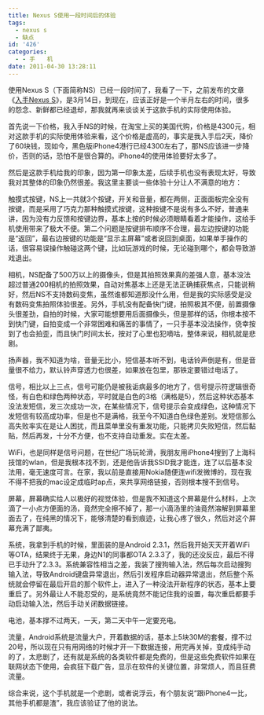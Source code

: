 ```yaml
---
title: Nexus S使用一段时间后的体验
tags:
  - nexus s
  - 缺点
id: '426'
categories:
  - - 手　　机
date: 2011-04-30 13:28:11
---
```


使用Nexus S（下面简称NS）已经一段时间了，我看了一下，之前发布的文章《[入手Nexus S](http://sexywp.com/nexus-s-sucks.htm)》，是3月14日，到现在，应该正好是一个半月左右的时间，很多的怨念、新鲜都已经退却，那我就再来谈谈关于这款手机的实际使用体验。

首先说一下价格，我入手NS的时候，在淘宝上买的美国代购，价格是4300元，相对这款手机的实际使用体验来看，这个价格是虚高的，事实是我入手后2天，降价了60块钱，现如今，黑色版iPhone4港行已经4300左右了，那NS应该进一步降价，否则的话，恐怕不是很合算的。iPhone4的使用体验要好太多了。
<!-- more -->
然后是这款手机给我的印象，因为第一印象太差，后续手机也没有表现太好，导致我对其整体的印象仍然很差。我这里主要谈一些体验十分让人不满意的地方：

触摸式按键，NS上一共就3个按键，开关和音量，都在两侧，正面面板完全没有按键，而是采用了巧克力那种触摸式按键，这种按键不是说有多么不好，普通来讲，因为没有力反馈和按键边界，基本上按的时候必须眼睛看着才能操作，这给手机使用带来了极大不便。第二个问题是按键排布顺序不合理，最左边按键的功能是“返回”，最右边按键的功能是“显示主屏幕”或者说回到桌面，如果单手操作的话，很容易误操作触碰这两个键，比如玩游戏的时候，无论碰到哪个，都会导致游戏退出。

相机，NS配备了500万以上的摄像头，但是其拍照效果真的差强人意，基本没法超过普通200相机的拍照效果，自动对焦基本上还是无法正确捕获焦点，只能说稍好，然后NS不支持数码变焦，虽然谁都知道那没什么用，但是我的实际感受是没有数码变焦拍照体验很差。另外，手机没有配备快门键，拍照极其不便，前置摄像头很差劲，自拍的时候，大家可能想要用后面摄像头，但是那样的话，你根本按不到快门键，自拍变成一个非常困难和痛苦的事情了，一只手基本没法操作，侥幸按到了也会拍歪，而且快门时间太长，按对了心里也犯嘀咕，整体来说，相机就是悲剧。

扬声器，我不知道为啥，音量无比小，短信基本听不到，电话铃声倒是有，但是音量很不给力，默认铃声穿透力也很差，如果放在包里，那铁定要错过电话了。

信号，相比以上三点，信号可能仍是被我诟病最多的地方了，信号提示符逻辑很奇怪，有白色和绿色两种状态，平时就是白色的3格（满格是5），然后这种状态基本没法发短信，发三次成功一次，在某些情况下，信号提示会变成绿色，这种情况下发短信有较高成功率，但是也不是满格，我至今不知道白色绿色差别。发短信那么高失败率实在是让人困扰，而且菜单里没有重发功能，只能拷贝失败短信，然后黏贴，然后再发，十分不方便，也不支持自动重发。实在太差。

WiFi，也是同样是信号问题，在世纪广场玩轮滑，我朋友用iPhone4搜到了上海科技馆的wlan，但是我根本找不到，还是他告诉我SSID我才能连，连了以后基本没法用，毫无速度可言。在家，我以前是直接用Nokia随便连wifi发微博的，现在我不得不把我的mac设定成临时ap点，来共享网络链接，否则根本搜不到信号。

屏幕，屏幕确实给人以极好的视觉体验，但是我不知道这个屏幕是什么材料，上次滴了一小点方便面的汤，竟然完全擦不掉了，那一小滴汤里的油竟然溶解到屏幕里面去了，在纯黑的情况下，能够清楚的看到痕迹，让我心疼了很久，然后对这个屏幕充满了鄙夷。

系统，我拿到手机的时候，里面装的是Android 2.3.1，然后我开始天天开着WiFi等OTA，结果终于无果，身边N1的同事都OTA 2.3.3了，我的还没反应，最后不得已手动升了2.3.3。系统兼容性相当之差，我装了搜狗输入法，然后每次启动搜狗输入法，导致Android键盘异常退出，然后引发程序启动器异常退出，然后整个系统就会停留在最后开启的那个软件上，进入了一种没法开新程序的状态，基本上要重启了。另外最让人不能忍受的，是系统竟然不能记住我的设置，每次重启都要手动启动输入法，然后手动关闭数据链接。

电池，基本撑不过两天，一天，第二天中午一定要充电。

流量，Android系统是流量大户，开着数据的话，基本上5块30M的套餐，撑不过20号，所以现在只有用网络的时候才开一下数据连接，用完再关掉，变成纯手动的了，太悲剧了，还有就是系统的各类软件都是免费的，但是这些免费软件如果在联网状态下使用，会疯狂下载广告，显示在软件的关键位置，非常烦人，而且狂费流量。

综合来说，这个手机就是一个悲剧，或者说浮云，有个朋友说“跟iPhone4一比，其他手机都是渣”，我应该验证了他的说法。